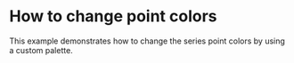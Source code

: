 # How to change point colors


<p>This example demonstrates how to change the series point colors by using a custom palette.</p><br />


<br/>


